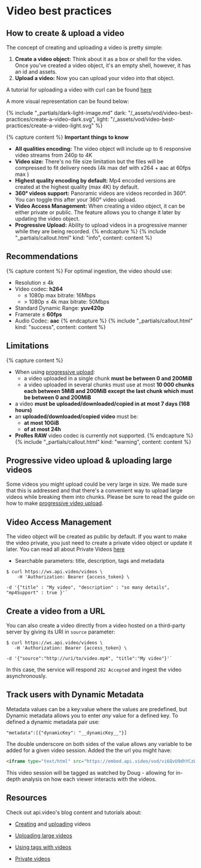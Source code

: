 Video best practices
====================

## How to create & upload a video

The concept of creating and uploading a video is pretty simple:

1.  **Create a video object:** Think about it as a box or shell for the video. Once you've created a video object, it's an empty shell, however, it has an id and assets.
2.  **Upload a video:** Now you can upload your video into that object.

A tutorial for uploading a video with curl can be found [here](https://api.video/blog/tutorials/video-upload-tutorial/)

A more visual representation can be found below:

{% include "_partials/dark-light-image.md" dark: "/_assets/vod/video-best-practices/create-a-video-dark.svg", light: "/_assets/vod/video-best-practices/create-a-video-light.svg" %}

{% capture content %}
**Important things to know**
* **All qualities encoding:** The video object will include up to 6 responsive video streams from 240p to 4K
* **Video size:** There's no file size limitation but the files will be compressed to fit delivery needs (4k max def with x264 + aac at 60fps max )
* **Highest quality encoding by default:** Mp4 encoded versions are created at the highest quality (max 4K) by default.
* **360° videos support:** Panoramic videos are videos recorded in 360°. You can toggle this after your 360° video upload.
* **Video Access Management:** When creating a video object, it can be either private or public. The feature allows you to change it later by updating the video object.
* **Progressive Upload:** Ability to upload videos in a progressive manner while they are being recorded.
{% endcapture %}
{% include "_partials/callout.html" kind: "info", content: content %}

## Recommendations

{% capture content %}
For optimal ingestion, the video should use:

- Resolution ≤ 4k
- Video codec: **h264**
    - ≤ 1080p max bitrate: 16Mbps
    - \> 1080p  ≤ 4k max bitrate: 50Mbps
- Standard Dynamic Range: **yuv420p**
- Framerate ≤ **60fps**
- Audio Codec: **aac**
{% endcapture %}
{% include "_partials/callout.html" kind: "success", content: content %}


## Limitations

{% capture content %}
* When using [progressive upload](/vod/progressive-upload):
   * a video uploaded in a single chunk **must be between 0 and 200MiB**
   * a video uploaded in several chunks must use at most **10 000 chunks each between 5MiB and 200MiB except the last chunk which must be between 0 and 200MiB**
* a video **must be uploaded/downloaded/copied in at most 7 days (168 hours)**
* an **uploaded/downloaded/copied video** must be:
    - **at most 10GiB**
    - **of at most 24h**
* **ProRes RAW** video codec is currently not supported.
{% endcapture %}
{% include "_partials/callout.html" kind: "warning", content: content %}

## Progressive video upload & uploading large videos

Some videos you might upload could be very large in size. We made sure that this is addressed and that there's a convenient way to upload large videos while breaking them into chunks. Please be sure to read the guide on how to make [progressive video upload](/vod/progressive-upload).

## Video Access Management

The video object will be created as public by default. If you want to make the video private, you just need to create a private video object or update it later. You can read all about Private Videos [here](/delivery-analytics/video-privacy-access-management.md)

* Searchable parameters: title, description, tags and metadata

```shell
$ curl https://ws.api.video/videos \
    -H 'Authorization: Bearer {access_token} \

-d '{"title" : "My video", "description" : "so many details", "mp4Support" : true }'` 
```

## Create a video from a URL

You can also create a video directly from a video hosted on a third-party server by giving its URI in `source` parameter:

```shell
$ curl https://ws.api.video/videos \
   -H 'Authorization: Bearer {access_token} \

-d '{"source":"http://uri/to/video.mp4", "title":"My video"}'` 
```

In this case, the service will respond `202 Accepted` and ingest the video asynchronously.

## Track users with Dynamic Metadata

Metadata values can be a key:value where the values are predefined, but Dynamic metadata allows you to enter _any_ value for a defined key. To defined a dynamic metadata pair use:

```
"metadata":[{"dynamicKey": "__dynamicKey__"}]
```

The double underscore on both sides of the value allows any variable to be added for a given video session. Added the the url you might have:

```html
<iframe type="text/html" src="https://embed.api.video/vod/vi6QvU9dhYCzW3BpPvPsZUa8?metadata[classUserName]=Doug" width="960" height="320" frameborder="0" scrolling="no"></iframe>
```

This video session will be tagged as watched by Doug - allowing for in-depth analysis on how each viewer interacts with the videos.

## Resources

Check out api.video's blog content and tutorials about:

* [Creating](https://api.video/blog/endpoints/video-create/) and [uploading](https://api.video/blog/endpoints/video-upload/) videos
  
* [Uploading large videos](https://api.video/blog/tutorials/video-upload-tutorial-large-videos/)
  
* [Using tags with videos](https://api.video/blog/tutorials/video-tagging-best-practices/)
  
* [Private videos](https://api.video/blog/endpoints/private-videos/)